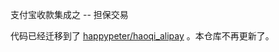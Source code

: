 支付宝收款集成之 -- 担保交易

代码已经迁移到了 [happypeter/haoqi_alipay](http://github.com/happypeter/haoqi_alipay) 。本仓库不再更新了。

